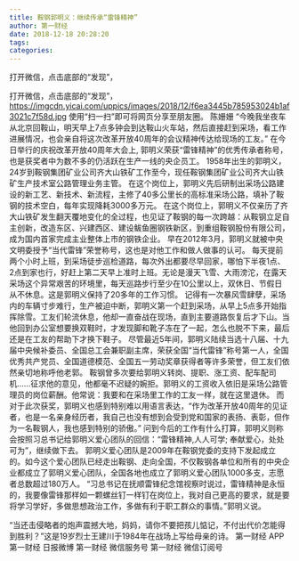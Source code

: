 ```yaml
---
title: 鞍钢郭明义：继续传承“雷锋精神”
author: 第一财经
date: 2018-12-18 20:28:20
tags: 
categories: 
---
```

打开微信，点击底部的“发现”，
<!-- more -->
打开微信，点击底部的“发现”，
https://imgcdn.yicai.com/uppics/images/2018/12/f6ea3445b785953024b1af3021c7f58d.jpg
使用“扫一扫”即可将网页分享至朋友圈。
陈姗姗
“今晚我坐夜车从北京回鞍山，明天早上7点多钟会到达鞍山火车站，然后直接赶到采场，看工作进展情况，也会亲自将这次改革开放40周年的会议精神传达给现场的工友。”
在今日举行的庆祝改革开放40周年大会上, 郭明义荣获“雷锋精神”的优秀传承者称号，也是获奖者中为数不多的仍活跃在生产一线的央企员工。
1958年出生的郭明义，24岁到鞍钢集团矿业公司齐大山铁矿工作至今，现任鞍钢集团矿业公司齐大山铁矿生产技术室公路管理业务主管。
在这个岗位上，郭明义先后研制出采场公路建设的新工艺、新技术、新流程，主修了40多公里长的高标准采场公路，填补了鞍钢的技术空白，每年实现降耗3000多万元。
在这个岗位上，郭明义不仅亲历了齐大山铁矿发生翻天覆地变化的全过程，也见证了鞍钢的每一次跨越：从鞍钢立足自主创新，改造东区、兴建西区、建设鲅鱼圈钢铁新区，到重组鞍钢股份有限公司，成为国内首家完成主业整体上市的钢铁企业。
早在2012年3月，郭明义就被中央文明委授予“当代雷锋”荣誉称号，这也是对他工作和做人做事的认可。
每天提前两个小时上班，到采场徒步巡检道路，每次外出都要尽早回家，哪怕下半夜1点、2点到家也行，好赶上第二天早上准时上班。无论是漫天飞雪、大雨滂沱，在露天采场这个异常艰苦的环境里，每天巡路步行至少在10公里以上，双休日、节假日从不休息。这是郭明义保持了20多年的工作习惯。
记得有一次暴风雪肆孽，采场内的车辆寸步难行，生产被迫中断，郭明义第一个赶到采场，从早上5点多开始指挥除雪。工友们轮流休息，他却一直奋战在现场，直到主要道路恢复后才下山。当他回到办公室想要换双鞋时，才发现脚和靴子冻在了一起，怎么也脱不下来，最后还是在工友的帮助下才换下鞋子。
尽管最近5年间，郭明义陆续当选十八届、十九届中央候补委员、全国总工会兼职副主席，荣获全国“当代雷锋”称号第一人，全国优秀共产党员、全国道德模范、全国五一劳动奖章获得者等许多荣誉，但工友们依然亲切地称呼他老郭。
鞍钢曾多次要给郭明义转岗、提职、涨工资、配车配司机……征求他的意见，他都毫不迟疑的婉拒。郭明义的工资收入依旧是采场公路管理员的岗位薪酬。他常说：我要和在采场里工作的工友一样，就在这里退休。
而对于此次获奖，郭明义也感到特别难以用语言表达，“作为改革开放40周年的见证者，也是一名亲身经历者，我自己也没有想到会受到党和国家的表扬、表彰，但作为一名鞍钢人，我也感到特别的骄傲。”
问到今后的工作有什么打算，郭明义则称会按照习总书记给郭明义爱心团队的回信：“雷锋精神,人人可学; 奉献爱心，处处可为”，继续做下去。
郭明义爱心团队是2009年在鞍钢党委的支持下发起成立的。如今这个爱心团队已经走出鞍钢、走向全国，不仅鞍钢各单位和所有的中央企业都成立了郭明义爱心团队，全国各地也成立了郭明义爱心团队1000多支，志愿者总数超过180万人。
“习总书记在抚顺雷锋纪念馆视察时说过，雷锋精神是永恒的，我要像雷锋那样如一颗螺丝钉一样钉在岗位上，我对自己更高的要求，就是要将学习学好，多做思想政治工作，多做有利于职工群众的事情。”郭明义说。
 
 
“当还击侵略者的炮声震撼大地，妈妈，请你不要把孩儿惦记，不付出代价怎能得到胜利？”这是19岁烈士王建川于1984年在战场上写给母亲的诗。
第一财经
APP
第一财经
日报微博
第一财经
微信服务号
第一财经
微信订阅号
